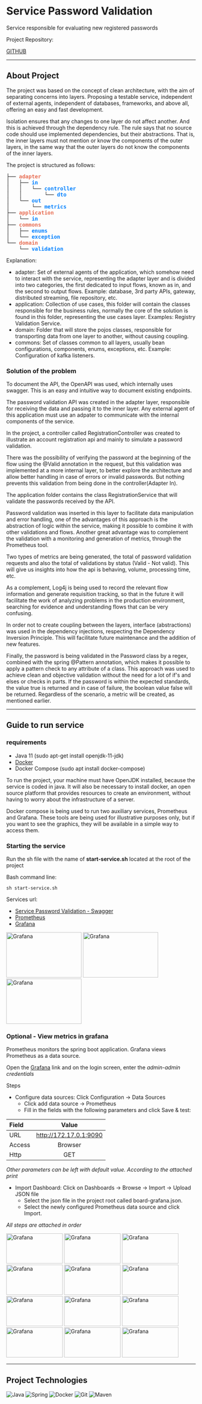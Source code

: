 # Service Password Validation

<p>
    Service responsible for evaluating new registered passwords
</p>

Project Repository:

[GITHUB]()

<hr>

## About Project

<p>
    The project was based on the concept of clean architecture, with the aim of separating concerns into layers. Proposing a testable service, independent of external agents, independent of databases, frameworks, and above all, offering an easy and fast development.
</p>
<p>
   Isolation ensures that any changes to one layer do not affect another. And this is achieved through the dependency rule. The rule says that no source code should use implemented dependencies, but their abstractions. That is, the inner layers must not mention or know the components of the outer layers, in the same way that the outer layers do not know the components of the inner layers.
</p>

<p>The project is structured as follows:</p>
<pre>├── <font color="#E87056"><b>adapter</b></font>
│   ├── <font color="#0883FF"><b>in</b></font>
│   │   └── <font color="#0883FF"><b>controller</b></font>
│   │       └── <font color="#0883FF"><b>dto</b></font>
│   └── <font color="#0883FF"><b>out</b></font>
│       └── <font color="#0883FF"><b>metrics</b></font>
├── <font color="#E87056"><b>application</b></font>
│   └── <font color="#0883FF"><b>in</b></font>
├── <font color="#E87056"><b>commons</b></font>
│   ├── <font color="#0883FF"><b>enums</b></font>
│   └── <font color="#0883FF"><b>exception</b></font>
└── <font color="#E87056"><b>domain</b></font>
    └── <font color="#0883FF"><b>validation</b></font>
</pre>

Explanation:
- adapter: Set of external agents of the application, which somehow need to interact with the service, representing the adapter layer and is divided into two categories, the first dedicated to input flows, known as in, and the second to output flows. Example: database, 3rd party APIs, gateway, distributed streaming, file repository, etc.
- application: Collection of use cases, this folder will contain the classes responsible for the business rules, normally the core of the solution is found in this folder, representing the use cases layer. Examples: Registry Validation Service.
- domain: Folder that will store the pojos classes, responsible for transporting data from one layer to another, without causing coupling.
- commons: Set of classes common to all layers, usually bean configurations, components, enums, exceptions, etc. Example: Configuration of kafka listeners.

### Solution of the problem
<p>
    To document the API, the OpenAPI was used, which internally uses swagger. This is an easy and intuitive way to document existing endpoints.
</p>
<p>
    The password validation API was created in the adapter layer, responsible for receiving the data and passing it to the inner layer. Any external agent of this application must use an adpater to communicate with the internal components of the service.
</p>

<p>
    In the project, a controller called RegistrationController was created to illustrate an account registration api and mainly to simulate a password validation.
</p>

<p>
    There was the possibility of verifying the password at the beginning of the flow using the @Valid annotation in the request, but this validation was implemented at a more internal layer, to better explore the architecture and allow better handling in case of errors or invalid passwords. But nothing prevents this validation from being done in the controller(Adapter In).
</p>

<p>
    The application folder contains the class RegistrationService that will validate the passwords received by the API.
</p>

<p>
    Password validation was inserted in this layer to facilitate data manipulation and error handling, one of the advantages of this approach is the abstraction of logic within the service, making it possible to combine it with other validations and flows. Another great advantage was to complement the validation with a monitoring and generation of metrics, through the Prometheus tool.
</p>

<p>
    Two types of metrics are being generated, the total of password validation requests and also the total of validations by status (Valid - Not valid). This will give us insights into how the api is behaving, volume, processing time, etc.
</p>

<p>
    As a complement, Log4j is being used to record the relevant flow information and generate requisition tracking, so that in the future it will facilitate the work of analyzing problems in the production environment, searching for evidence and understanding flows that can be very confusing.
</p>

<p>
    In order not to create coupling between the layers, interface (abstractions) was used in the dependency injections, respecting the Dependency Inversion Principle. This will facilitate future maintenance and the addition of new features.
</p>

<p>
    Finally, the password is being validated in the Password class by a regex, combined with the spring @Pattern annotation, which makes it possible to apply a pattern check to any attribute of a class. This approach was used to achieve clean and objective validation without the need for a lot of if's and elses or checks in parts. If the password is within the expected standards, the value true is returned and in case of failure, the boolean value false will be returned.
Regardless of the scenario, a metric will be created, as mentioned earlier.
</p>

<hr>

## Guide to run service

### requirements

- Java 11 (sudo apt-get install openjdk-11-jdk)
- [Docker](https://docs.docker.com/engine/install/ubuntu/)
- Docker Compose (sudo apt install docker-compose)

<p>
    To run the project, your machine must have OpenJDK installed, because the service is coded in java.
    It will also be necessary to install docker, an open source platform that provides resources to create an environment, without having to worry about the infrastructure of a server.
</p>

<p>
    Docker compose is being used to run two auxiliary services, Prometheus and Grafana. These tools are being used for illustrative purposes only, but if you want to see the graphics, they will be available in a simple way to access them.
</p>

### Starting the service

<p> Run the sh file with the name of <b>start-service.sh</b> located at the root of the project </p>

Bash command line:

`sh start-service.sh`

Services url:

* [Service Password Validation - Swagger](http://localhost:8088/swagger-ui.html)
* [Prometheus](http://localhost:9090)
* [Grafana](http://localhost:3000)

<a href="https://i.postimg.cc/fysnzmtP/1-prometheus.png"><img src="https://i.postimg.cc/fysnzmtP/1-prometheus.png" width="200" height="120" alt="Grafana"/></a>
<a href="https://i.postimg.cc/qMyk7rLC/2-prometheus.png"><img src="https://i.postimg.cc/qMyk7rLC/2-prometheus.png" width="200" height="120" alt="Grafana"/></a>
<a href="https://i.postimg.cc/4xGX70L2/3-prometheus.png"><img src="https://i.postimg.cc/4xGX70L2/3-prometheus.png" width="200" height="120" alt="Grafana"/></a>

### Optional - View metrics in grafana

<p>Prometheus monitors the spring boot application. Grafana views Prometheus as a data source.</p>

<p>Open the <a href="http://localhost:3000/">Grafana</a> link and on the login screen, enter the <i>admin-admin credentials</i></p>

<p>
    Steps

- Configure data sources: Click Configuration -> Data Sources
  - Click add data source -> Prometheus
  - Fill in the fields with the following parameters and click Save & test:


| Field  |         Value          |
|:-------|:----------------------:|
| URL    | http://172.17.0.1:9090 |
| Access |        Browser         |
| Http   |          GET           |

_Other parameters can be left with default value. According to the attached print_

- Import Dashboard: Click on Dashboards -> Browse -> Import -> Upload JSON file
    - Select the json file in the project root called board-grafana.json.
    - Select the newly configured Prometheus data source and click Import.

_All steps are attached in order_

</p>


<a href="https://i.postimg.cc/8krGyGxn/4-grafana.png"><img src="https://i.postimg.cc/8krGyGxn/4-grafana.png" width="150" height="80" alt="Grafana"/></a>
<a href="https://i.postimg.cc/3xZYgZz8/5-grafana.png"><img src="https://i.postimg.cc/3xZYgZz8/5-grafana.png" width="150" height="80" alt="Grafana"/></a>
<a href="https://i.postimg.cc/T2ydZg50/6-grafana.png"><img src="https://i.postimg.cc/T2ydZg50/6-grafana.png" width="150" height="80" alt="Grafana"/></a>
<a href="https://i.postimg.cc/RhJDXMF1/7-grafana.png"><img src="https://i.postimg.cc/RhJDXMF1/7-grafana.png" width="150" height="80" alt="Grafana"/></a>
<a href="https://i.postimg.cc/bvN8LtjQ/8-grafana.png"><img src="https://i.postimg.cc/bvN8LtjQ/8-grafana.png" width="150" height="80" alt="Grafana"/></a>
<a href="https://i.postimg.cc/j5Bbs3nX/9-grafana.png"><img src="https://i.postimg.cc/j5Bbs3nX/9-grafana.png" width="150" height="80" alt="Grafana"/></a>
<a href="https://i.postimg.cc/R0smYZM2/10-grafana.png"><img src="https://i.postimg.cc/R0smYZM2/10-grafana.png" width="150" height="80" alt="Grafana"/></a>
<a href="https://i.postimg.cc/Y9v7BB00/11-grafana.png"><img src="https://i.postimg.cc/Y9v7BB00/11-grafana.png" width="150" height="80" alt="Grafana"/></a>
<a href="https://i.postimg.cc/D0sKmQqK/12-grafana.png"><img src="https://i.postimg.cc/D0sKmQqK/12-grafana.png" width="150" height="80" alt="Grafana"/></a>
<a href="https://i.postimg.cc/HkTCsynf/13-grafana.png"><img src="https://i.postimg.cc/HkTCsynf/13-grafana.png" width="150" height="80" alt="Grafana"/></a>
<a href="https://i.postimg.cc/5NBVV34B/14-grafana.png"><img src="https://i.postimg.cc/5NBVV34B/14-grafana.png" width="150" height="80" alt="Grafana"/></a>
<a href="https://i.postimg.cc/c1w947CT/board.png"><img src="https://i.postimg.cc/c1w947CT/board.png" width="150" height="80" alt="Grafana"/></a>

<hr>

## Project Technologies

![Java](https://img.shields.io/badge/Java-de4341?style=flat&logo=java&logoColor=white)
![Spring](https://img.shields.io/badge/Spring-4EAA25?style=flat&logo=spring&logoColor=white)
![Docker](https://img.shields.io/badge/Docker-2391e6?style=flat&logo=docker&logoColor=white)
![Git](https://img.shields.io/badge/Git-e94e31?style=flat&logo=git&logoColor=white)
![Maven](https://img.shields.io/badge/Maven-0175C2?style=flat&logo=maven&logoColor=white)